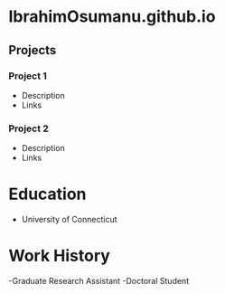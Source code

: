 # IbrahimOsumanu.github.io

## Projects
### Project 1
- Description
- Links

### Project 2
- Description
- Links
  
# Education
- University of Connecticut

# Work History
-Graduate Research Assistant
-Doctoral Student
